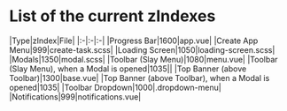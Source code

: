 # List of the current zIndexes

|Type|zIndex|File| |:-|:-|:-| |Progress Bar|1600|app.vue| |Create App Menu|999|create-task.scss| |Loading
Screen|1050|loading-screen.scss| |Modals|1350|modal.scss| |Toolbar (Slay Menu)|1080|menu.vue| |Toolbar (Slay Menu), when
a Modal is opened|1035|| |Top Banner (above Toolbar)|1300|base.vue| |Top Banner (above Toolbar), when a Modal is
opened|1035| |Toolbar Dropdown|1000|.dropdown-menu| |Notifications|999|notifications.vue|
